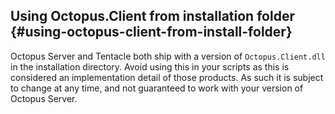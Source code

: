 ## Using Octopus.Client from installation folder {#using-octopus-client-from-install-folder}

Octopus Server and Tentacle both ship with a version of `Octopus.Client.dll` in the installation directory. Avoid using this in your scripts as this is considered an implementation detail of those products. As such it is subject to change at any time, and not guaranteed to work with your version of Octopus Server.